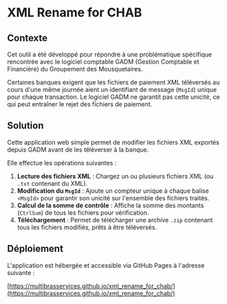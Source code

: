 # XML Rename for CHAB

## Contexte

Cet outil a été développé pour répondre à une problématique spécifique rencontrée avec le logiciel comptable GADM (Gestion Comptable et Financière) du Groupement des Mousquetaires.

Certaines banques exigent que les fichiers de paiement XML téléversés au cours d'une même journée aient un identifiant de message (`MsgId`) unique pour chaque transaction. Le logiciel GADM ne garantit pas cette unicité, ce qui peut entraîner le rejet des fichiers de paiement.

## Solution

Cette application web simple permet de modifier les fichiers XML exportés depuis GADM avant de les téléverser à la banque.

Elle effectue les opérations suivantes :

1.  **Lecture des fichiers XML** : Chargez un ou plusieurs fichiers XML (ou `.txt` contenant du XML).
2.  **Modification du `MsgId`** : Ajoute un compteur unique à chaque balise `<MsgId>` pour garantir son unicité sur l'ensemble des fichiers traités.
3.  **Calcul de la somme de contrôle** : Affiche la somme des montants (`CtrlSum`) de tous les fichiers pour vérification.
4.  **Téléchargement** : Permet de télécharger une archive `.zip` contenant tous les fichiers modifiés, prêts à être téléversés.

## Déploiement

L'application est hébergée et accessible via GitHub Pages à l'adresse suivante :

[https://multibrasservices.github.io/xml_rename_for_chab/](https://multibrasservices.github.io/xml_rename_for_chab/)

